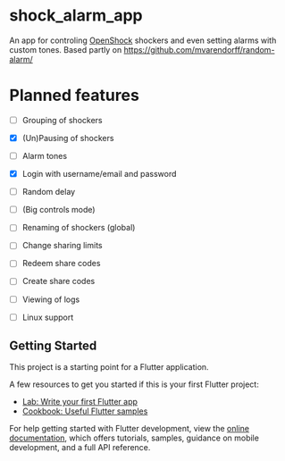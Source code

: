 # shock_alarm_app
An app for controling [OpenShock](https://openshock.org/) shockers and even setting alarms with custom tones.
Based partly on https://github.com/mvarendorff/random-alarm/

# Planned features
- [ ] Grouping of shockers
- [x] (Un)Pausing of shockers
- [ ] Alarm tones
- [x] Login with username/email and password
- [ ] Random delay
- [ ] (Big controls mode)
- [ ] Renaming of shockers (global)
- [ ] Change sharing limits
- [ ] Redeem share codes
- [ ] Create share codes
- [ ] Viewing of logs
- [ ] Linux support


## Getting Started

This project is a starting point for a Flutter application.

A few resources to get you started if this is your first Flutter project:

- [Lab: Write your first Flutter app](https://docs.flutter.dev/get-started/codelab)
- [Cookbook: Useful Flutter samples](https://docs.flutter.dev/cookbook)

For help getting started with Flutter development, view the
[online documentation](https://docs.flutter.dev/), which offers tutorials,
samples, guidance on mobile development, and a full API reference.
